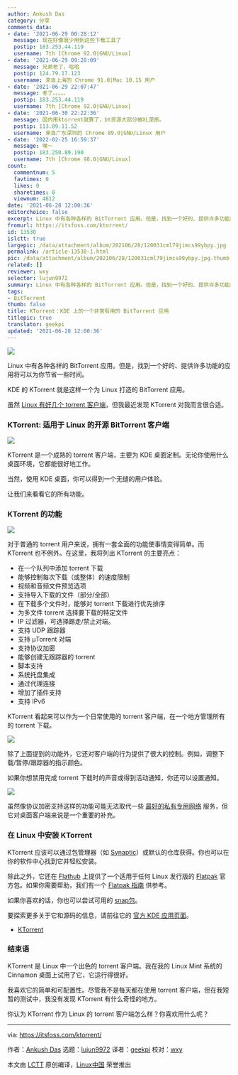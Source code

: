 ```yaml
---
author: Ankush Das
category: 分享
comments_data:
- date: '2021-06-29 00:28:12'
  message: 现在好像很少用到这些下载工具了
  postip: 183.253.44.119
  username: 7th [Chrome 92.0|GNU/Linux]
- date: '2021-06-29 09:28:09'
  message: 兄弟老了，哈哈
  postip: 124.79.17.123
  username: 来自上海的 Chrome 91.0|Mac 10.15 用户
- date: '2021-06-29 22:07:47'
  message: 老了。。。。。
  postip: 183.253.44.119
  username: 7th [Chrome 92.0|GNU/Linux]
- date: '2021-06-30 22:22:36'
  message: 国内用ktorrent就算了，bt资源大部分被XL垄断。
  postip: 113.89.11.52
  username: 来自广东深圳的 Chrome 89.0|GNU/Linux 用户
- date: '2022-02-25 16:59:37'
  message: 唉～
  postip: 183.250.89.190
  username: 7th [Chrome 98.0|GNU/Linux]
count:
  commentnum: 5
  favtimes: 0
  likes: 0
  sharetimes: 0
  viewnum: 4612
date: '2021-06-28 12:00:36'
editorchoice: false
excerpt: Linux 中有各种各样的 BitTorrent 应用。但是，找到一个好的、提供许多功能的应用将可以为你节省一些时间。
fromurl: https://itsfoss.com/ktorrent/
id: 13530
islctt: true
largepic: /data/attachment/album/202106/28/120031cml79jimcs99ybpy.jpg
permalink: /article-13530-1.html
pic: /data/attachment/album/202106/28/120031cml79jimcs99ybpy.jpg.thumb.jpg
related: []
reviewer: wxy
selector: lujun9972
summary: Linux 中有各种各样的 BitTorrent 应用。但是，找到一个好的、提供许多功能的应用将可以为你节省一些时间。
tags:
- BitTorrent
thumb: false
title: KTorrent：KDE 上的一个非常有用的 BitTorrent 应用
titlepic: true
translator: geekpi
updated: '2021-06-28 12:00:36'
---
```


![](/data/attachment/album/202106/28/120031cml79jimcs99ybpy.jpg)


Linux 中有各种各样的 BitTorrent 应用。但是，找到一个好的、提供许多功能的应用将可以为你节省一些时间。


KDE 的 KTorrent 就是这样一个为 Linux 打造的 BitTorrent 应用。


虽然 [Linux 有好几个 torrent 客户端](https://itsfoss.com/best-torrent-ubuntu/)，但我最近发现 KTorrent 对我而言很合适。


### KTorrent: 适用于 Linux 的开源 BitTorrent 客户端


![](/data/attachment/album/202106/28/120036y6xppw2f8dwaaxmb.png)


KTorrent 是一个成熟的 torrent 客户端，主要为 KDE 桌面定制。无论你使用什么桌面环境，它都能很好地工作。


当然，使用 KDE 桌面，你可以得到一个无缝的用户体验。


让我们来看看它的所有功能。


### KTorrent 的功能


![](/data/attachment/album/202106/28/120036zlbbmwtc95icbbc0.png)


对于普通的 torrent 用户来说，拥有一套全面的功能使事情变得简单。而 KTorrent 也不例外。在这里，我将列出 KTorrent 的主要亮点：


* 在一个队列中添加 torrent 下载
* 能够控制每次下载（或整体）的速度限制
* 视频和音频文件预览选项
* 支持导入下载的文件（部分/全部）
* 在下载多个文件时，能够对 torrent 下载进行优先排序
* 为多文件 torrent 选择要下载的特定文件
* IP 过滤器，可选择踢走/禁止对端。
* 支持 UDP 跟踪器
* 支持 µTorrent 对端
* 支持协议加密
* 能够创建无跟踪器的 torrent
* 脚本支持
* 系统托盘集成
* 通过代理连接
* 增加了插件支持
* 支持 IPv6


KTorrent 看起来可以作为一个日常使用的 torrent 客户端，在一个地方管理所有的 torrent 下载。


![](/data/attachment/album/202106/28/120036aoqc5yiznvjo99yj.png)


除了上面提到的功能外，它还对客户端的行为提供了很大的控制。例如，调整下载/暂停/跟踪器的指示颜色。


如果你想禁用完成 torrent 下载时的声音或得到活动通知，你还可以设置通知。


![](/data/attachment/album/202106/28/120037c0baz03bt4tpk0b0.png)


虽然像协议加密支持这样的功能可能无法取代一些 [最好的私有专用网络](https://itsfoss.com/best-vpn-linux/) 服务，但它对桌面客户端来说是一个重要的补充。


### 在 Linux 中安装 KTorrent


KTorrent 应该可以通过包管理器（如 [Synaptic](https://itsfoss.com/synaptic-package-manager/)）或默认的仓库获得。你也可以在你的软件中心找到它并轻松安装。


除此之外，它还在 [Flathub](https://flathub.org/apps/details/org.kde.ktorrent) 上提供了一个适用于任何 Linux 发行版的 [Flatpak](https://itsfoss.com/what-is-flatpak/) 官方包。如果你需要帮助，我们有一个 [Flatpak 指南](https://itsfoss.com/flatpak-guide/) 供参考。


如果你喜欢的话，你也可以尝试可用的 [snap包](https://snapcraft.io/ktorrent)。


要探索更多关于它和源码的信息，请前往它的 [官方 KDE 应用页面](https://apps.kde.org/ktorrent/)。


* [KTorrent](https://apps.kde.org/ktorrent/)


### 结束语


KTorrent 是 Linux 中一个出色的 torrent 客户端。我在我的 Linux Mint 系统的 Cinnamon 桌面上试用了它，它运行得很好。


我喜欢它的简单和可配置性。尽管我不是每天都在使用 torrent 客户端，但在我短暂的测试中，我没有发现 KTorrent 有什么奇怪的地方。


你认为 KTorrent 作为 Linux 的 torrent 客户端怎么样？你喜欢用什么呢？




---


via: <https://itsfoss.com/ktorrent/>


作者：[Ankush Das](https://itsfoss.com/author/ankush/) 选题：[lujun9972](https://github.com/lujun9972) 译者：[geekpi](https://github.com/geekpi) 校对：[wxy](https://github.com/wxy)


本文由 [LCTT](https://github.com/LCTT/TranslateProject) 原创编译，[Linux中国](https://linux.cn/) 荣誉推出